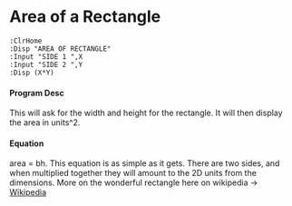 # Area of a Rectangle
```
:ClrHome
:Disp "AREA OF RECTANGLE"
:Input "SIDE 1 ",X
:Input "SIDE 2 ",Y
:Disp (X*Y)
```

#### Program Desc

This will ask for the width and height for the rectangle. It will then display the area in units^2.

#### Equation

area = bh. This equation is as simple as it gets. There are two sides, and when multiplied together they will amount to the 2D units from the dimensions. More on the wonderful rectangle here on wikipedia -> [Wikipedia](https://en.wikipedia.org/wiki/Rectangle)